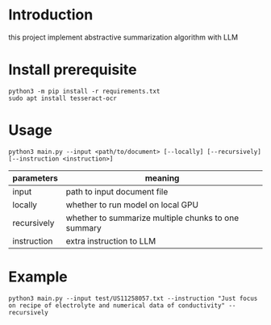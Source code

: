 # Introduction

this project implement abstractive summarization algorithm with LLM

# Install prerequisite

```shell
python3 -m pip install -r requirements.txt
sudo apt install tesseract-ocr
```

# Usage

```shell
python3 main.py --input <path/to/document> [--locally] [--recursively] [--instruction <instruction>]
```

| parameters | meaning |
|------------|---------|
| input      | path to input document file |
| locally    | whether to run model on local GPU |
| recursively | whether to summarize multiple chunks to one summary |
| instruction | extra instruction to LLM |

# Example

```shell
python3 main.py --input test/US11258057.txt --instruction "Just focus on recipe of electrolyte and numerical data of conductivity" --recursively
```
